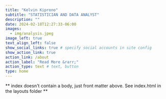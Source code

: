 ```yaml
---
title: "Kelvin Kiprono"
subtitle: "STATISTICIAN AND DATA ANALYST"
description: ""
date: 2024-02-18T12:27:33-06:00
images:
  - img/analysis.jpeg
image_left: true
text_align_left: false
show_social_links: true # specify social accounts in site config
show_action_link: true
action_link: /about
action_label: "Read More &rarr;"
action_type: text # text, button
type: home
---
```


** index doesn't contain a body, just front matter above.
See index.html in the layouts folder **
